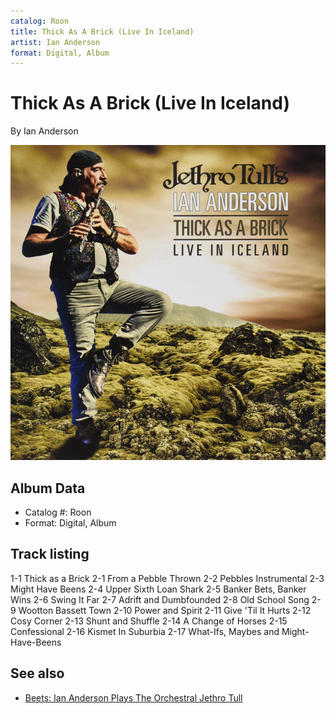 ```yaml
---
catalog: Roon
title: Thick As A Brick (Live In Iceland)
artist: Ian Anderson
format: Digital, Album
---
```


# Thick As A Brick (Live In Iceland)

By Ian Anderson

![](../../assets/albumcovers/Ian_Anderson-Thick_As_A_Brick_Live_In_Iceland.png)

## Album Data

- Catalog #: Roon
- Format: Digital, Album


## Track listing


1-1 Thick as a Brick
2-1 From a Pebble Thrown
2-2 Pebbles Instrumental
2-3 Might Have Beens
2-4 Upper Sixth Loan Shark
2-5 Banker Bets, Banker Wins
2-6 Swing It Far
2-7 Adrift and Dumbfounded
2-8 Old School Song
2-9 Wootton Bassett Town
2-10 Power and Spirit
2-11 Give 'Til It Hurts
2-12 Cosy Corner
2-13 Shunt and Shuffle
2-14 A Change of Horses
2-15 Confessional
2-16 Kismet In Suburbia
2-17 What-Ifs, Maybes and Might-Have-Beens


## See also

- [Beets: Ian Anderson Plays The Orchestral Jethro Tull](../../Beets/Ian_Anderson/Ian_Anderson_Plays_The_Orchestral_Jethro_Tull.md)
